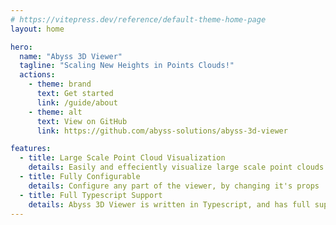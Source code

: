 ```yaml
---
# https://vitepress.dev/reference/default-theme-home-page
layout: home

hero:
  name: "Abyss 3D Viewer"
  tagline: "Scaling New Heights in Points Clouds!"
  actions:
    - theme: brand
      text: Get started
      link: /guide/about
    - theme: alt
      text: View on GitHub
      link: https://github.com/abyss-solutions/abyss-3d-viewer

features:
  - title: Large Scale Point Cloud Visualization
    details: Easily and effeciently visualize large scale point clouds in the browser.
  - title: Fully Configurable
    details: Configure any part of the viewer, by changing it's props
  - title: Full Typescript Support
    details: Abyss 3D Viewer is written in Typescript, and has full support for it.
---
```

